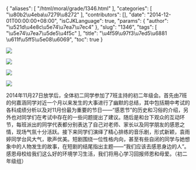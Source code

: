 {
    "aliases": [
        "/html/moral/grade/1346.html"
    ],
    "categories": [
        "\u80b2\u4eba\u7279\u8272"
    ],
    "contributors": [],
    "date": "2014-12-01T00:00:00+08:00",
    "isCJKLanguage": true,
    "params": {
        "author": "\u521d\u4e8c\u5e74\u7ea7\u7ec4"
    },
    "slug": "1346",
    "tags": [
        "\u5e74\u7ea7\u5de5\u4f5c"
    ],
    "title": "\u4f59\u97f3\u7ed5\u6881 \u611f\u5ff5\u5e08\u6069",
    "toc": true
}

![](https://cdn.tfls.online/mirror/full/9170e365cea8849de31f0c63b241c5ae0c7ceae4.jpg)




![](https://cdn.tfls.online/mirror/full/5fcc3059b533ca3bde9976a5105a48b78e1fcb1d.jpg)




![](https://cdn.tfls.online/mirror/full/5cc309df1239c51efb46cfb682c19d4e6fa230cd.jpg)




![](https://cdn.tfls.online/mirror/full/09002e333c4d918d340635f8c6a25f808dcac8b8.jpg)




  





2014年11月27日放学后，全体初二同学参加了7班主持的初二年级会。首先由7班的何嘉涵同学对近一个月以来发生的大事进行了幽默的总结，其中包括期中考试的各科成绩分析以及对11月份最为重要的节日——“感恩节”的历史和习俗的介绍，另外也对同学们在考试中存在的一些问题提出了建议。随后是和台下观众的互动环节，每班派出的同学代表都分别表达了自己对老师、家长以及同学朋友的感恩之情，现场气氛十分活跃。接下来同学们演绎了精心排练的音乐剧，形式新颖，袁雨婷同学台风大气，歌声优美。短剧围绕一位性格内向，甚至有些自闭的同学与她想象中的人物发生的故事，在短剧的结尾指出主题——“我们应该去感恩身边的人”。感恩母校给我们这么好的环境学习生活，我们将用心学习回报师恩和母爱。（初二年级组）




  



